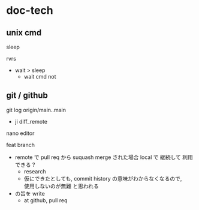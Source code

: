 
# doc-tech


## unix cmd

sleep

rvrs
- wait > sleep
  - wait cmd not


## git / github

git log origin/main..main
- ji diff_remote


nano editor


feat branch
- remote で pull req から suquash merge された場合
  local で 継続して 利用できる ?
  - research
  - 仮にできたとしても, commit history の意味がわからなくなるので,  
    使用しないのが無難 と思われる
- の旨を write
  - at github, pull req



